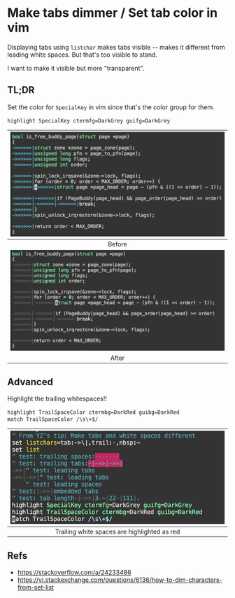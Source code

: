 # Make tabs dimmer / Set tab color in vim

Displaying tabs using `listchar` makes tabs visible -- makes it different from
leading white spaces.  But that's too visible to stand.

I want to make it visible but more "transparent".

## TL;DR

Set the color for `SpecialKey` in vim since that's the color group for them.

```
highlight SpecialKey ctermfg=DarkGrey guifg=DarkGrey
```

|![](../img/vim-tab-color-before.png)|
|:--:|
|Before|
|![](../img/vim-tab-color-after.png)|
|After|

## Advanced

Highlight the trailing whitespaces!!

```
highlight TrailSpaceColor ctermbg=DarkRed guibg=DarkRed
match TrailSpaceColor /\s\+$/
```

|![](../img/vim-set-tab-color.png)|
|:--:|
|Trailing white spaces are highlighted as red|

## Refs
* https://stackoverflow.com/a/24233486
* https://vi.stackexchange.com/questions/6136/how-to-dim-characters-from-set-list
